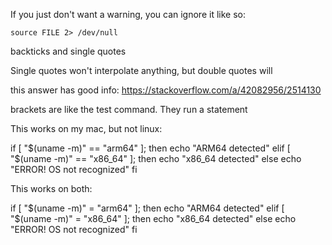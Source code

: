 


If you just don't want a warning, you can ignore it like so:

`source FILE 2> /dev/null`


backticks and single quotes

Single quotes won't interpolate anything, but double quotes will

this answer has good info: https://stackoverflow.com/a/42082956/2514130


brackets are like the test command. They run a statement


This works on my mac, but not linux:

if [ "$(uname -m)" == "arm64" ]; then
    echo "ARM64 detected"
elif [ "$(uname -m)" == "x86_64" ]; then
    echo "x86_64 detected"
else
    echo "ERROR! OS not recognized"
fi


This works on both:

if [ "$(uname -m)" = "arm64" ]; then
    echo "ARM64 detected"
elif [ "$(uname -m)" = "x86_64" ]; then
    echo "x86_64 detected"
else
    echo "ERROR! OS not recognized"
fi
